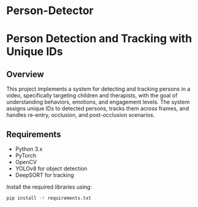 # Person-Detector
# Person Detection and Tracking with Unique IDs

## Overview

This project implements a system for detecting and tracking persons in a video, specifically targeting children and therapists, with the goal of understanding behaviors, emotions, and engagement levels. The system assigns unique IDs to detected persons, tracks them across frames, and handles re-entry, occlusion, and post-occlusion scenarios.

## Requirements

- Python 3.x
- PyTorch
- OpenCV
- YOLOv8 for object detection
- DeepSORT for tracking

Install the required libraries using:

```bash
pip install -r requirements.txt
